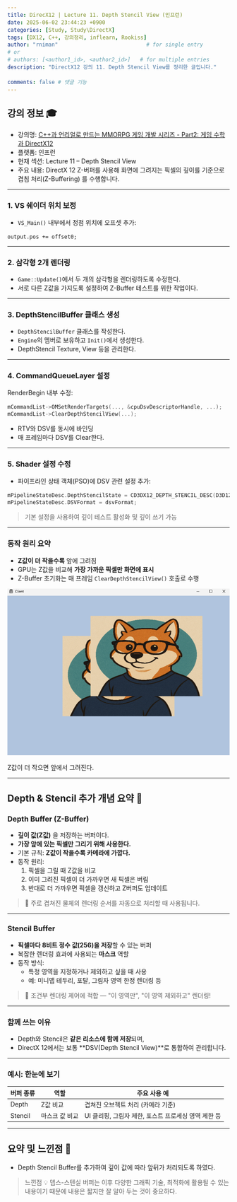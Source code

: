 ```yaml
---
title: DirecX12 | Lecture 11. Depth Stencil View (인프런)
date: 2025-06-02 23:44:23 +0900
categories: [Study, Study\DirectX]
tags: [DX12, C++, 강의정리, inflearn, Rookiss]
author: "rniman"                            # for single entry
# or
# authors: [<author1_id>, <author2_id>]   # for multiple entries
description: "DirectX12 강의 11. Depth Stencil View를 정리한 글입니다."

comments: false # 댓글 기능
---
```


## 강의 정보 🎓

- 강의명: [C++과 언리얼로 만드는 MMORPG 게임 개발 시리즈 - Part2: 게임 수학과 DirectX12](https://www.inflearn.com/course/%EC%96%B8%EB%A6%AC%EC%96%BC-3d-mmorpg-2)
- 플랫폼: 인프런
- 현재 섹션: Lecture 11 – Depth Stencil View
- 주요 내용: DirectX 12 Z-버퍼를 사용해 화면에 그려지는 픽셀의 깊이를 기준으로 겹침 처리(Z-Buffering) 를 수행합니다.
  
---

### 1. VS 쉐이더 위치 보정

- `VS_Main()` 내부에서 정점 위치에 오프셋 추가:

```
output.pos += offset0;
```

---

### 2. 삼각형 2개 렌더링

- `Game::Update()`에서 두 개의 삼각형을 렌더링하도록 수정한다.
- 서로 다른 Z값을 가지도록 설정하여 Z-Buffer 테스트를 위한 작업이다.

---

### 3. DepthStencilBuffer 클래스 생성

- `DepthStencilBuffer` 클래스를 작성한다.
- `Engine`의 멤버로 보유하고 `Init()`에서 생성한다.
- DepthStencil Texture, View 등을 관리한다.

---

### 4. CommandQueueLayer 설정

RenderBegin 내부 수정:

```cpp
mCommandList->OMSetRenderTargets(..., &cpuDsvDescriptorHandle, ...);
mCommandList->ClearDepthStencilView(...);
```

- RTV와 DSV를 동시에 바인딩
- 매 프레임마다 DSV를 Clear한다.

---

### 5. Shader 설정 수정

- 파이프라인 상태 객체(PSO)에 DSV 관련 설정 추가:

```cpp
mPipelineStateDesc.DepthStencilState = CD3DX12_DEPTH_STENCIL_DESC(D3D12_DEFAULT);
mPipelineStateDesc.DSVFormat = dsvFormat;
```

> 기본 설정을 사용하여 깊이 테스트 활성화 및 깊이 쓰기 가능
> 

---

### 동작 원리 요약

- **Z값이 더 작을수록** 앞에 그려짐
- GPU는 Z값을 비교해 **가장 가까운 픽셀만 화면에 표시**
- Z-Buffer 초기화는 매 프레임 `ClearDepthStencilView()` 호출로 수행

![Z값이 더 작으면 앞에서 그려진다.](assets/img/DX12/01_INFLEARN/08Result.png)

Z값이 더 작으면 앞에서 그려진다.

---

## Depth & Stencil 추가 개념 요약 🧱

### Depth Buffer (Z-Buffer)

- **깊이 값(Z값)** 을 저장하는 버퍼이다.
- **가장 앞에 있는 픽셀만 그리기 위해 사용한다.**
- 기본 규칙: **Z값이 작을수록 카메라에 가깝다.**
- 동작 원리:
    1. 픽셀을 그릴 때 Z값을 비교
    2. 이미 그려진 픽셀이 더 가까우면 새 픽셀은 버림
    3. 반대로 더 가까우면 픽셀을 갱신하고 Z버퍼도 업데이트

> 🎯 주로 겹쳐진 물체의 렌더링 순서를 자동으로 처리할 때 사용됩니다.
> 

---

### Stencil Buffer

- **픽셀마다 8비트 정수 값(256)을 저장**할 수 있는 버퍼
- 복잡한 렌더링 효과에 사용되는 **마스크** 역할
- 동작 방식:
    - 특정 영역을 지정하거나 제외하고 싶을 때 사용
    - 예: 미니맵 테두리, 포탈, 그림자 영역 한정 렌더링 등

> 🎯 조건부 렌더링 제어에 적합 — "이 영역만", "이 영역 제외하고" 렌더링!
> 

---

### 함께 쓰는 이유

- Depth와 Stencil은 **같은 리소스에 함께 저장**되며,
- DirectX 12에서는 보통 **DSV(Depth Stencil View)**로 통합하여 관리합니다.

---

### 예시: 한눈에 보기

| 버퍼 종류 | 역할           | 주요 사용 예                                         |
| --------- | -------------- | ---------------------------------------------------- |
| Depth     | Z값 비교       | 겹쳐진 오브젝트 처리 (카메라 기준)                   |
| Stencil   | 마스크 값 비교 | UI 클리핑, 그림자 제한, 포스트 프로세싱 영역 제한 등 |

---

## 요약 및 느낀점 📝

- Depth Stencil Buffer를 추가하여 깊이 값에 따라 앞뒤가 처리되도록 하였다.
> 느낀점 💡
> 뎁스-스텐실 버퍼는 이후 다양한 그래픽 기술, 최적화에 활용될 수 있는 내용이기 때문에
> 내용은 짧지만 잘 알아 두는 것이 중요하다.
